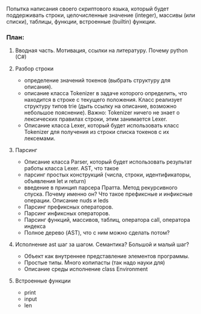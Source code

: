 Попытка написания своего скриптового языка, который будет поддерживать строки,
целочисленные значение (integer), массивы (или списки),
таблицы, функции, встроенные (builtin) функции.

### План:

1. Вводная часть. Мотивация, ссылки на литературу. Почему python (C#)

2. Разбор строки
    + определение значений токенов (выбрать структуру для описания).
    + описание класса Tokenizer в задаче которого определить, что находится в строке с текущего положения. Класс реализует структуру типов trie (дыть ссылку на описание, возможно небольшое пояснение). Важно:  Tokenizer ничего не знает о лексических правилах строки, этим занимается Lexer.
    + Описание класса Lexer, который будет использовать класс  Tokenizer для получения из строки списка токенов с их лексемами.

3. Парсинг
    + Описание класса Parser, который будет использовать результат работы класса Lexer. 	AST, что такое
    + парсинг простых конструкций (числа, строки, идентификаторы, объявления let и  return)
    + введение в принцип парсера Пратта. Метод рекурсивного спуска. Почему именно он? Что такое префиксные и инфиксные операции.  Описание nuds и leds
    + Парсинг префиксных операторов.
    + Парсинг инфиксных операторов.
    + Парсинг функций, массивов, таблиц, оператора call, оператора индекса
    + Полное дерево (AST), что с ним можно сделать потом?

4. Исполнение ast шаг за шагом. Семантика? Большой и малый шаг?
    + Объект как внутреннее представление элементов программы.
    + Простые типы. Много копипасты (так надо науки для)
    + Описание среды исполнение class Environment

5. Встроенные функции
    + print
    + input
    + len
